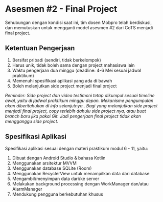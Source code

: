 # Asesmen #2 - Final Project

Sehubungan dengan kondisi saat ini, tim dosen Mobpro telah berdiskusi, dan memutuskan untuk mengganti model asesmen #2 dari CoTS menjadi final project.

## Ketentuan Pengerjaan
1. Bersifat pribadi (sendiri, tidak berkelompok)
2. Harus unik, tidak boleh sama dengan project mahasiswa lain
3. Waktu pengerjaan dua minggu (deadline: 4-6 Mei sesuai jadwal praktikum)
4. Memenuhi spesifikasi aplikasi yang ada di bawah
5. Boleh melanjutkan side project menjadi final project

_Reminder: Side project dan video testimoni tetap dikumpul sesuai timeline awal, yaitu di jadwal praktikum minggu depan. Mekanisme pengumpulan akan diberitahukan di info selanjutnya.. Bagi yang melanjutkan side project menjadi final project, copy terlebih dahulu side project nya, atau buat branch baru jika pakai Git. Jadi pengerjaan final project tidak akan mengganggu side project._

## Spesifikasi Aplikasi
Spesifikasi aplikasi sesuai dengan materi praktikum modul 6 - 11, yaitu:
1. Dibuat dengan Android Studio & bahasa Kotlin
2. Menggunakan arsitektur MVVM
3. Menggunakan database SQLite (Room)
4. Menggunakan RecyclerView untuk menampilkan data dari database
5. Mengambil/menyimpan data dari/ke server
6. Melakukan background processing dengan WorkManager dan/atau AlarmManager
7. Mendukung pengguna berkebutuhan khusus
